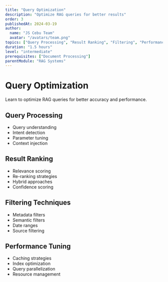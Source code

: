 ```yaml
---
title: "Query Optimization"
description: "Optimize RAG queries for better results"
order: 3
publishedAt: 2024-03-19
author:
  name: "JS Cebu Team"
  avatar: "/avatars/team.png"
topics: ["Query Processing", "Result Ranking", "Filtering", "Performance"]
duration: "1.5 hours"
level: "intermediate"
prerequisites: ["Document Processing"]
parentModule: "RAG Systems"
---
```


# Query Optimization

Learn to optimize RAG queries for better accuracy and performance.

## Query Processing

- Query understanding
- Intent detection
- Parameter tuning
- Context injection

## Result Ranking

- Relevance scoring
- Re-ranking strategies
- Hybrid approaches
- Confidence scoring

## Filtering Techniques

- Metadata filters
- Semantic filters
- Date ranges
- Source filtering

## Performance Tuning

- Caching strategies
- Index optimization
- Query parallelization
- Resource management
